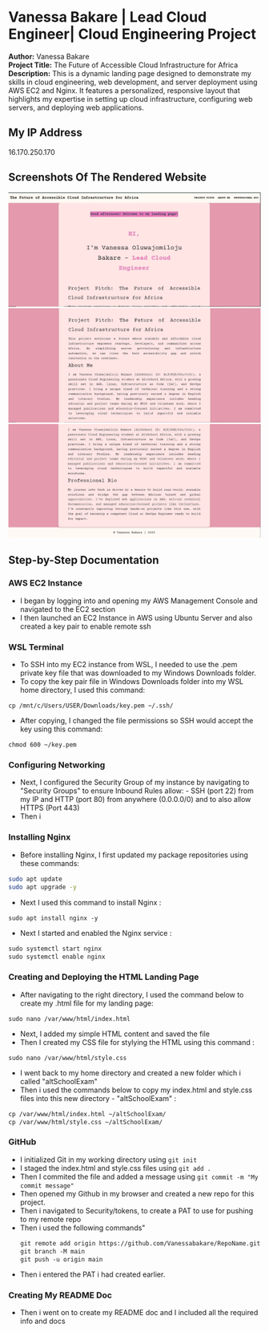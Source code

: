 # Vanessa Bakare | Lead Cloud Engineer| Cloud Engineering Project

**Author:** Vanessa Bakare   
**Project Title:** The Future of Accessible Cloud Infrastructure for Africa  
**Description:** This is a dynamic landing page designed to demonstrate my skills in cloud engineering, web development, and server deployment using AWS EC2 and Nginx. It features a personalized, responsive layout that highlights my expertise in setting up cloud infrastructure, configuring web servers, and deploying web applications.

## My IP Address
16.170.250.170

## Screenshots Of The Rendered Website
![Screenshots of the landing page](screenshot1.JPG)
![Screenshot 2](screenshot2.JPG)
![Screenshot 3](screenshot3.JPG)

## Step-by-Step Documentation  
### AWS EC2 Instance
- I began by logging into and opening my AWS Management Console and navigated to the EC2 section
- I then launched an EC2 Instance in AWS using Ubuntu Server and also created a key pair to enable remote ssh

### WSL Terminal
- To SSH into my EC2 instance from WSL, I needed to use the .pem private key file that was downloaded to my Windows Downloads folder.
- To copy the key pair file in Windows Downloads folder into my WSL home directory, I used this command:
```
cp /mnt/c/Users/USER/Downloads/key.pem ~/.ssh/
```
- After copying, I changed the file permissions so SSH would accept the key using this command:
```
chmod 600 ~/key.pem
```
### Configuring Networking
- Next, I configured the Security Group of my instance by navigating to "Security Groups" to ensure Inbound Rules allow: - SSH (port 22) from my IP and HTTP (port 80) from anywhere (0.0.0.0/0) and to also allow HTTPS (Port 443)
- Then i 

### Installing Nginx
- Before installing Nginx, I first updated my package repositories using these commands: 
```bash
sudo apt update
sudo apt upgrade -y
```
- Next I used this command to install Nginx :
```
sudo apt install nginx -y
```
- Next I started and enabled the Nginx service :
```
sudo systemctl start nginx
sudo systemctl enable nginx
```

### Creating and Deploying the HTML Landing Page
- After navigating to the right directory, I used the command below to create my .html file for my landing page:
```
sudo nano /var/www/html/index.html
```
- Next, I added my simple HTML content and saved the file
- Then I created my CSS file for stylying the HTML using this command :
```
sudo nano /var/www/html/style.css
```
- I went back to my home directory and created a new folder which i called "altSchoolExam"
- Then i used the commands below to copy my index.html and style.css files into this new directory - "altSchoolExam" :
```
cp /var/www/html/index.html ~/altSchoolExam/
cp /var/www/html/style.css ~/altSchoolExam/
```
  
### GitHub 
- I initialized Git in my working directory using `git init`
- I staged the index.html and style.css files using `git add .`
- Then I commited the file and added a message using `git commit -m "My commit message"`
- Then opened my Github in my browser and created a new repo for this project.
- Then i navigated to Security/tokens, to create a PAT to use for pushing to my remote repo
- Then i used the following commands"
  ```
  git remote add origin https://github.com/Vanessabakare/RepoName.git
  git branch -M main
  git push -u origin main
  ```
- Then i entered the PAT i had created earlier.

### Creating My README Doc
- Then i went on to create my README doc and I included all the required info and docs



